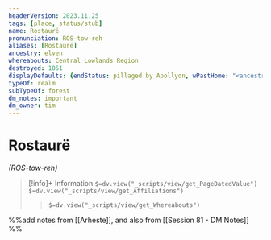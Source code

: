 ```yaml
---
headerVersion: 2023.11.25
tags: [place, status/stub]
name: Rostaurë
pronunciation: ROS-tow-reh
aliases: [Rostaurë]
ancestry: elven
whereabouts: Central Lowlands Region
destroyed: 1051
displayDefaults: {endStatus: pillaged by Apollyon, wPastHome: "<ancestry:UA> <subtypeof:UA> <typeof:UA> <(of )primary> <(in )current:5>" }
typeOf: realm
subTypeOf: forest
dm_notes: important
dm_owner: tim
---
```

# Rostaurë
*(ROS-tow-reh)*
>[!info]+ Information
> `$=dv.view("_scripts/view/get_PageDatedValue")`
> `$=dv.view("_scripts/view/get_Affiliations")`
>> `$=dv.view("_scripts/view/get_Whereabouts")`

%%add notes from [[Arheste]], and also from [[Session 81 - DM Notes]] %%
